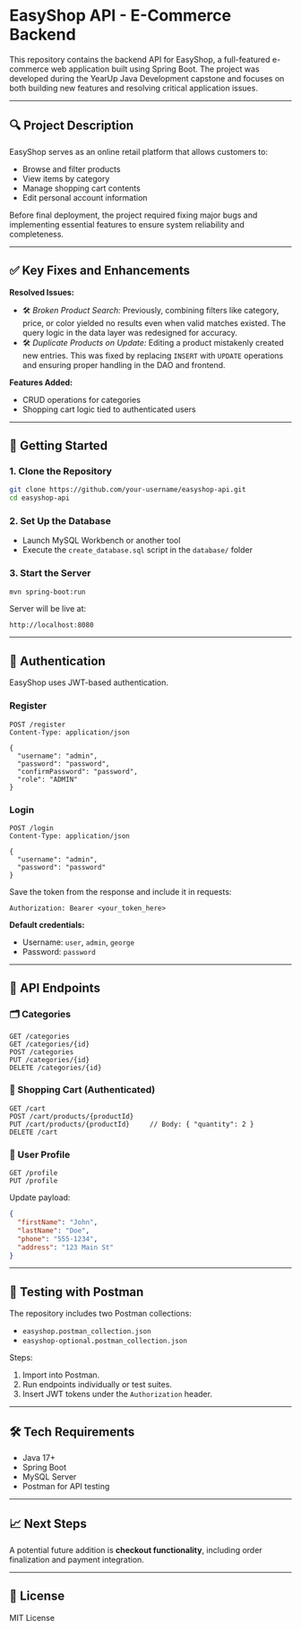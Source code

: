 # EasyShop API - E-Commerce Backend

This repository contains the backend API for EasyShop, a full-featured e-commerce web application built using Spring Boot. The project was developed during the YearUp Java Development capstone and focuses on both building new features and resolving critical application issues.

---

## 🔍 Project Description

EasyShop serves as an online retail platform that allows customers to:

- Browse and filter products
- View items by category
- Manage shopping cart contents
- Edit personal account information

Before final deployment, the project required fixing major bugs and implementing essential features to ensure system reliability and completeness.

---

## ✅ Key Fixes and Enhancements

**Resolved Issues:**

- 🛠️ *Broken Product Search:* Previously, combining filters like category, price, or color yielded no results even when valid matches existed. The query logic in the data layer was redesigned for accuracy.
- 🛠️ *Duplicate Products on Update:* Editing a product mistakenly created new entries. This was fixed by replacing `INSERT` with `UPDATE` operations and ensuring proper handling in the DAO and frontend.

**Features Added:**

- CRUD operations for categories
- Shopping cart logic tied to authenticated users

---

## 🚀 Getting Started

### 1. Clone the Repository

```bash
git clone https://github.com/your-username/easyshop-api.git
cd easyshop-api
```

### 2. Set Up the Database

- Launch MySQL Workbench or another tool
- Execute the `create_database.sql` script in the `database/` folder

### 3. Start the Server

```bash
mvn spring-boot:run
```

Server will be live at:

```
http://localhost:8080
```

---

## 🔐 Authentication

EasyShop uses JWT-based authentication.

### Register

```http
POST /register
Content-Type: application/json

{
  "username": "admin",
  "password": "password",
  "confirmPassword": "password",
  "role": "ADMIN"
}
```

### Login

```http
POST /login
Content-Type: application/json

{
  "username": "admin",
  "password": "password"
}
```

Save the token from the response and include it in requests:

```
Authorization: Bearer <your_token_here>
```

**Default credentials:**

- Username: `user`, `admin`, `george`
- Password: `password`

---

## 📁 API Endpoints

### 🗂️ Categories

```http
GET /categories
GET /categories/{id}
POST /categories
PUT /categories/{id}
DELETE /categories/{id}
```

### 🛒 Shopping Cart (Authenticated)

```http
GET /cart
POST /cart/products/{productId}
PUT /cart/products/{productId}     // Body: { "quantity": 2 }
DELETE /cart
```

### 👤 User Profile

```http
GET /profile
PUT /profile
```

Update payload:
```json
{
  "firstName": "John",
  "lastName": "Doe",
  "phone": "555-1234",
  "address": "123 Main St"
}
```

---

## 🧪 Testing with Postman

The repository includes two Postman collections:

- `easyshop.postman_collection.json`
- `easyshop-optional.postman_collection.json`

Steps:

1. Import into Postman.
2. Run endpoints individually or test suites.
3. Insert JWT tokens under the `Authorization` header.

---

## 🛠️ Tech Requirements

- Java 17+
- Spring Boot
- MySQL Server
- Postman for API testing

---

## 📈 Next Steps

A potential future addition is **checkout functionality**, including order finalization and payment integration.

---

## 📄 License

MIT License
